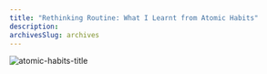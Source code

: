 ```yaml
---
title: "Rethinking Routine: What I Learnt from Atomic Habits"
description: 
archivesSlug: archives
---
```


<img src="/site/images/atomichabits-title.png" alt="atomic-habits-title">

<div style="display:flex; justify-content: center; font-size:20px;">
</div>